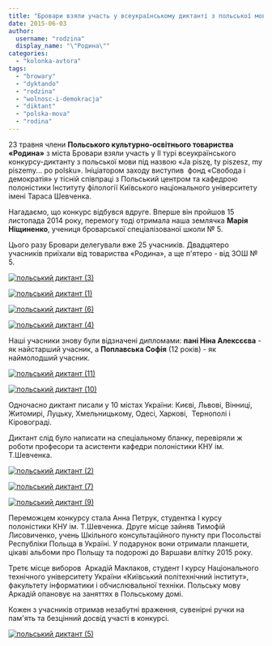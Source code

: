 ```yaml
---
title: "Бровари взяли участь у всеукраїнському диктанті з польської мови"
date: 2015-06-03
author: 
  username: "rodzina"
  display_name: "\"Родина\""
categories: 
  - "kolonka-avtora"
tags: 
  - "browary"
  - "dyktando"
  - "rodzina"
  - "wolnosc-i-demokracja"
  - "diktant"
  - "polska-mova"
  - "rodina"
---
```


23 травня члени **Польського культурно-освітнього товариства «Родина»** з міста Бровари взяли участь у ІІ турі всеукраїнського конкурсу-диктанту з польської мови під назвою «Ja piszę, ty piszesz, my piszemy... po polsku». Ініціатором заходу виступив  фонд «Свобода і демократія» у тісній співпраці з Польський центром та кафедрою полоністики Інституту філології Київського національного університету імені Тараса Шевченка.

Нагадаємо, що конкурс відбувся вдруге. Вперше він пройшов 15 листопада 2014 року, перемогу тоді отримала наша землячка **Марія Ніщиненко**, учениця броварської спеціалізованої школи № 5.

Цього разу Бровари делегували вже 25 учасників. Двадцятеро учасників приїхали від товариства «Родина», а ще п'ятеро - від ЗОШ № 5.

[![польський диктант (3)](https://mpz.brovary.org/wp-content/uploads/2015/06/polskiy-diktant-3.jpg)](https://mpz.brovary.org/wp-content/uploads/2015/06/polskiy-diktant-3.jpg)

[![польський диктант (1)](https://mpz.brovary.org/wp-content/uploads/2015/06/polskiy-diktant-1.jpg)](https://mpz.brovary.org/wp-content/uploads/2015/06/polskiy-diktant-1.jpg)

[![польський диктант (6)](https://mpz.brovary.org/wp-content/uploads/2015/06/polskiy-diktant-6.jpg)](https://mpz.brovary.org/wp-content/uploads/2015/06/polskiy-diktant-6.jpg)

[![польський диктант (4)](https://mpz.brovary.org/wp-content/uploads/2015/06/polskiy-diktant-4.jpg)](https://mpz.brovary.org/wp-content/uploads/2015/06/polskiy-diktant-4.jpg)

Наші учасники знову були відзначені дипломами: **пані Ніна Алексєєва** - як найстарший учасник, а **Поплавська Софія** (12 років) - як наймолодший учасник.

[![польський диктант (11)](https://mpz.brovary.org/wp-content/uploads/2015/06/polskiy-diktant-11.jpg)](https://mpz.brovary.org/wp-content/uploads/2015/06/polskiy-diktant-11.jpg)

[![польський диктант (10)](https://mpz.brovary.org/wp-content/uploads/2015/06/polskiy-diktant-10.jpg)](https://mpz.brovary.org/wp-content/uploads/2015/06/polskiy-diktant-10.jpg)

Одночасно диктант писали у 10 містах України: Києві, Львові, Вінниці, Житомирі, Луцьку, Хмельницькому, Одесі, Харкові,  Тернополі і  Кіровограді.

Диктант слід було написати на спеціальному бланку, перевіряли ж роботи професори та асистенти кафедри полоністики КНУ ім. Т.Шевченка.

[![польський диктант (2)](https://mpz.brovary.org/wp-content/uploads/2015/06/polskiy-diktant-2.jpg)](https://mpz.brovary.org/wp-content/uploads/2015/06/polskiy-diktant-2.jpg)

[![польський диктант (7)](https://mpz.brovary.org/wp-content/uploads/2015/06/polskiy-diktant-7.jpg)](https://mpz.brovary.org/wp-content/uploads/2015/06/polskiy-diktant-7.jpg)

[![польський диктант (9)](https://mpz.brovary.org/wp-content/uploads/2015/06/polskiy-diktant-9.jpg)](https://mpz.brovary.org/wp-content/uploads/2015/06/polskiy-diktant-9.jpg)

Переможцем конкурсу стала Анна Петрук, студентка І курсу полоністики КНУ ім. Т.Шевченка. Друге місце зайняв Тимофій Лисовиченко, учень Шкільного консультаційного пункту при Посольстві Республіки Польща в Україні. У подарунок вони отримали планшети, цікаві альбоми про Польщу та подорожі до Варшави влітку 2015 року.

Третє місце виборов  Аркадій Маклаков, студент І курсу Національного технічного університету України «Київський політехнічний інститут», факультету інформатики і обчислювальної техніки. Польську мову Аркадій опановує на заняттях в Польському домі.

Кожен з учасників отримав незабутні враження, сувенірні ручки на пам'ять та безцінний досвід участі в конкурсі.

[![польський диктант (5)](https://mpz.brovary.org/wp-content/uploads/2015/06/polskiy-diktant-5.jpg)](https://mpz.brovary.org/wp-content/uploads/2015/06/polskiy-diktant-5.jpg)
